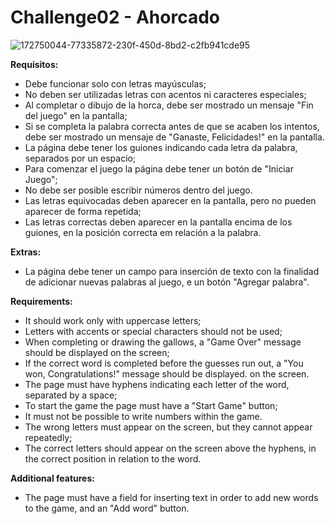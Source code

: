 # Challenge02 - Ahorcado

![172750044-77335872-230f-450d-8bd2-c2fb941cde95](https://user-images.githubusercontent.com/27865066/175985274-df073015-aa56-4f8c-a851-2f1e4a4f9889.png)




**Requisitos:**
- Debe funcionar solo con letras mayúsculas;
- No deben ser utilizadas letras con acentos ni caracteres especiales;
- Al completar o dibujo de la horca, debe ser mostrado un mensaje "Fin del juego" en la pantalla;
- Si se completa la palabra correcta antes de que se acaben los intentos, debe ser mostrado un mensaje de "Ganaste, Felicidades!" en la pantalla.
- La página debe tener los guiones indicando cada letra da palabra, separados por un espacio;
- Para comenzar el juego la página debe tener un botón de "Iniciar Juego";
- No debe ser posible escribir números dentro del juego.
- Las letras equivocadas deben aparecer en la pantalla, pero no pueden aparecer de forma repetida;
- Las letras correctas deben aparecer en la pantalla encima de los guiones, en la posición correcta em relación a la palabra.

**Extras:**
- La página debe tener un campo para inserción de texto con la finalidad de adicionar nuevas palabras al juego, e un botón "Agregar palabra". 


**Requirements:**

- It should work only with uppercase letters;
- Letters with accents or special characters should not be used;
- When completing or drawing the gallows, a "Game Over" message should be displayed on the screen;
- If the correct word is completed before the guesses run out, a "You won, Congratulations!" message should be displayed. on the screen.
- The page must have hyphens indicating each letter of the word, separated by a space;
- To start the game the page must have a "Start Game" button;
- It must not be possible to write numbers within the game.
- The wrong letters must appear on the screen, but they cannot appear repeatedly;
- The correct letters should appear on the screen above the hyphens, in the correct position in relation to the word.

**Additional features:**

- The page must have a field for inserting text in order to add new words to the game, and an "Add word" button.
